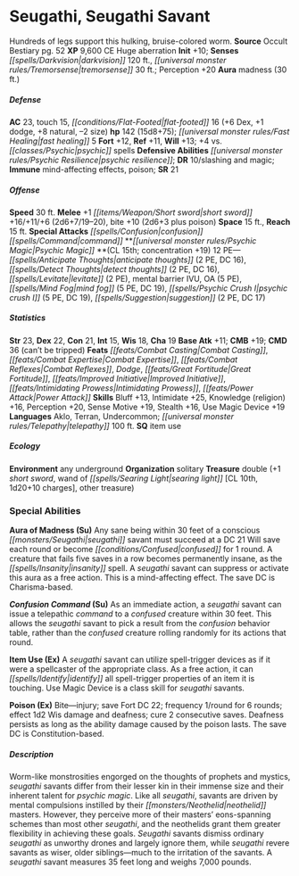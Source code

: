 ﻿---
cssclass: [monsters]
title1: Seugathi, Seugathi Savant
desc_short: Hundreds of legs support this hulking, bruise-colored worm.
title2: Seugathi Savant
CR: 10
sources:
- name: Occult Bestiary
  page: 52
  link: http://paizo.com/products/btpy9g21?Pathfinder-Campaign-Setting-Occult-Bestiary
XP: 9600
alignment: CE
size: Huge
type: aberration
initiative:
  bonus: 10
senses:
  darkvision: 120
  tremorsense: 30
auras:
- name: madness
  radius: 30
AC:
  AC: 23
  touch: 15
  flat_footed: 16
  components:
    dex: 6
    dodge: 1
    natural: 8
    size: -2
HP:
  HP: 142
  long: 15d8+75
  fast_healing: 5
saves:
  fort: 12
  ref: 11
  will: 13
  other: +4 vs. psychic spells
defensive_abilities:
- psychic resilience
DR:
- amount: 10
  weakness: slashing and magic
immunities:
- mind-affecting effects
- poison
SR: 21
speeds:
  base: 30
attacks:
  melee:
  - - text: +1 short sword +16/+11/+6 (2d6+7/19-20)
      entries:
      - - damage: 2d6+7
          crit_range: 19-20
      attack: +1 short sword
      bonus:
      - 16
      - 11
      - 6
    - text: bite +10 (2d6+3 plus poison)
      entries:
      - - damage: 2d6+3
        - effect: poison
      attack: bite
      bonus:
      - 10
  special:
  - confusion command
space: 15
reach: 15
psychic_magic:
  entries:
  - superscripts:
    - OA
    name: anticipate thoughts
    PE: 2
    DC: 16
  - name: detect thoughts
    PE: 2
    DC: 16
  - name: levitate
    PE: 2
  - superscripts:
    - OA
    - U
    name: mental barrier IV
    PE: 5
  - name: mind fog
    PE: 5
    DC: 19
  - superscripts:
    - OA
    name: psychic crush I
    PE: 5
    DC: 19
  - name: suggestion
    PE: 2
    DC: 17
  sources:
  - name: default
    CL: 15
    concentration: 19
  PE: 12
ability_scores:
  STR: 23
  DEX: 22
  CON: 21
  INT: 15
  WIS: 18
  CHA: 19
BAB: 11
CMB: 19
CMD: 36
CMD_other: can't be tripped
feats:
- name: Combat Casting
- name: Combat Expertise
- name: Combat Reflexes
- name: Dodge
- name: Great Fortitude
- name: Improved Initiative
- name: Intimidating Prowess
- name: Power Attack
skills:
  Bluff: 13
  Intimidate: 25
  Knowledge (religion): 16
  Perception: 20
  Sense Motive: 19
  Stealth: 16
  Use Magic Device: 19
languages:
- Aklo
- Terran
- Undercommon
- telepathy 100 ft.
special_qualities:
- item use
ecology:
  environment: any underground
  organization: solitary
  treasure_type: double
  treasure:
  - +1 short sword
  - wand of searing light [CL 10th, 1d20+10 charges]
  - other treasure
special_abilities:
  Aura of Madness (Su): Any sane being within 30 feet of a conscious seugathi savant
    must succeed at a DC 21 Will save each round or become confused for 1 round. A
    creature that fails five saves in a row becomes permanently insane, as the insanity
    spell. A seugathi savant can suppress or activate this aura as a free action.
    This is a mind-affecting effect. The save DC is Charisma-based.
  Confusion Command (Su): As an immediate action, a seugathi savant can issue a telepathic
    command to a confused creature within 30 feet. This allows the seugathi savant
    to pick a result from the confusion behavior table, rather than the confused creature
    rolling randomly for its actions that round.
  Item Use (Ex): A seugathi savant can utilize spell-trigger devices as if it were
    a spellcaster of the appropriate class. As a free action, it can identify all
    spell-trigger properties of an item it is touching. Use Magic Device is a class
    skill for seugathi savants.
  Poison (Ex): Bite-injury; save Fort DC 22; frequency 1/round for 6 rounds; effect
    1d2 Wis damage and deafness; cure 2 consecutive saves. Deafness persists as long
    as the ability damage caused by the poison lasts. The save DC is Constitution-based.
desc_long: Worm-like monstrosities engorged on the thoughts of prophets and mystics,
  seugathi savants differ from their lesser kin in their immense size and their inherent
  talent for psychic magic. Like all seugathi, savants are driven by mental compulsions
  instilled by their neothelid masters. However, they perceive more of their masters'
  eons-spanning schemes than most other seugathi, and the neothelids grant them greater
  flexibility in achieving these goals. Seugathi savants dismiss ordinary seugathi
  as unworthy drones and largely ignore them, while seugathi revere savants as wiser,
  older siblings-much to the irritation of the savants. A seugathi savant measures
  35 feet long and weighs 7,000 pounds.

---

# Seugathi, Seugathi Savant
Hundreds of legs support this hulking, bruise-colored worm.
**Source** Occult Bestiary pg. 52
**XP** 9,600
CE Huge aberration
**Init** +10; **Senses** _[[spells/Darkvision|darkvision]]_ 120 ft., _[[universal monster rules/Tremorsense|tremorsense]]_ 30 ft.; Perception +20
**Aura** madness (30 ft.)

##### Defense

**AC** 23, touch 15, _[[conditions/Flat-Footed|flat-footed]]_ 16 (+6 Dex, +1 dodge, +8 natural, –2 size)
**hp** 142 (15d8+75); _[[universal monster rules/Fast Healing|fast healing]]_ 5
**Fort** +12, **Ref** +11, **Will** +13; +4 vs. _[[classes/Psychic|psychic]]_ spells
**Defensive Abilities** _[[universal monster rules/Psychic Resilience|psychic resilience]]_; **DR** 10/slashing and magic; **Immune** mind-affecting effects, poison; **SR** 21

##### Offense
**Speed** 30 ft.
**Melee** +1 _[[items/Weapon/Short sword|short sword]]_ +16/+11/+6 (2d6+7/19–20), bite +10 (2d6+3 plus poison)
**Space** 15 ft., **Reach** 15 ft.
**Special Attacks** _[[spells/Confusion|confusion]]_ _[[spells/Command|command]]_
**_[[universal monster rules/Psychic Magic|Psychic Magic]]_ **(CL 15th; concentration +19)
12 PE—_[[spells/Anticipate Thoughts|anticipate thoughts]]_ (2 PE, DC 16), _[[spells/Detect Thoughts|detect thoughts]]_ (2 PE, DC 16), _[[spells/Levitate|levitate]]_ (2 PE), mental barrier IVU, OA (5 PE), _[[spells/Mind Fog|mind fog]]_ (5 PE, DC 19), _[[spells/Psychic Crush I|psychic crush I]]_ (5 PE, DC 19), _[[spells/Suggestion|suggestion]]_ (2 PE, DC 17)

##### Statistics
**Str** 23, **Dex** 22, **Con** 21, **Int** 15, **Wis** 18, **Cha** 19
**Base Atk** +11; **CMB** +19; **CMD** 36 (can’t be tripped)
**Feats** _[[feats/Combat Casting|Combat Casting]]_, _[[feats/Combat Expertise|Combat Expertise]]_, _[[feats/Combat Reflexes|Combat Reflexes]]_, _Dodge_, _[[feats/Great Fortitude|Great Fortitude]]_, _[[feats/Improved Initiative|Improved Initiative]]_, _[[feats/Intimidating Prowess|Intimidating Prowess]]_, _[[feats/Power Attack|Power Attack]]_
**Skills** Bluff +13, Intimidate +25, Knowledge (religion) +16, Perception +20, Sense Motive +19, Stealth +16, Use Magic Device +19
**Languages** Aklo, Terran, Undercommon; _[[universal monster rules/Telepathy|telepathy]]_ 100 ft.
**SQ** item use

##### Ecology

**Environment** any underground
**Organization** solitary
**Treasure** double (+1 _short sword_, wand of _[[spells/Searing Light|searing light]]_ [CL 10th, 1d20+10 charges], other treasure)

### Special Abilities

**Aura of Madness (Su)** Any sane being within 30 feet of a conscious _[[monsters/Seugathi|seugathi]]_ savant must succeed at a DC 21 Will save each round or become _[[conditions/Confused|confused]]_ for 1 round. A creature that fails five saves in a row becomes permanently insane, as the _[[spells/Insanity|insanity]]_ spell. A _seugathi_ savant can suppress or activate this aura as a free action. This is a mind-affecting effect. The save DC is Charisma-based.

**_Confusion_ _Command_ (Su)** As an immediate action, a _seugathi_ savant can issue a telepathic _command_ to a _confused_ creature within 30 feet. This allows the _seugathi_ savant to pick a result from the _confusion_ behavior table, rather than the _confused_ creature rolling randomly for its actions that round.

**Item Use (Ex)** A _seugathi_ savant can utilize spell-trigger devices as if it were a spellcaster of the appropriate class. As a free action, it can _[[spells/Identify|identify]]_ all spell-trigger properties of an item it is touching. Use Magic Device is a class skill for _seugathi_ savants.

**Poison (Ex)** Bite—injury; save Fort DC 22; frequency 1/round for 6 rounds; effect 1d2 Wis damage and deafness; cure 2 consecutive saves. Deafness persists as long as the ability damage caused by the poison lasts. The save DC is Constitution-based.

##### Description

Worm-like monstrosities engorged on the thoughts of prophets and mystics, _seugathi_ savants differ from their lesser kin in their immense size and their inherent talent for _psychic magic_. Like all _seugathi_, savants are driven by mental compulsions instilled by their _[[monsters/Neothelid|neothelid]]_ masters. However, they perceive more of their masters’ eons-spanning schemes than most other _seugathi_, and the neothelids grant them greater flexibility in achieving these goals. _Seugathi_ savants dismiss ordinary _seugathi_ as unworthy drones and largely ignore them, while _seugathi_ revere savants as wiser, older siblings—much to the irritation of the savants. A _seugathi_ savant measures 35 feet long and weighs 7,000 pounds.
